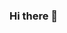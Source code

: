 ### Hi there 👋

<!--
**narantyomaulana/narantyomaulana** is a ✨ _special_ ✨ repository because its `README.md` (this file) appears on your GitHub profile.

Here are some ideas to get you started:

- 🌱 I’m currently ... learning Back End Developer
- 💬 Ask me about ... Anything
- 📫 How to reach me: ... [@narantyomaulana]
- 😄 Pronouns: ... He/Him
- ⚡ Fun fact: ... Im like playing video games
-->
